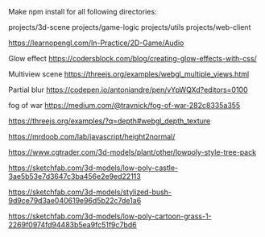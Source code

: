 Make npm install for all following directories:

projects/3d-scene
projects/game-logic
projects/utils
projects/web-client


https://learnopengl.com/In-Practice/2D-Game/Audio

Glow effect
https://codersblock.com/blog/creating-glow-effects-with-css/


Multiview scene
https://threejs.org/examples/webgl_multiple_views.html

Partial blur
https://codepen.io/antoniandre/pen/vYpWQXd?editors=0100

fog of war
https://medium.com/@travnick/fog-of-war-282c8335a355

https://threejs.org/examples/?q=depth#webgl_depth_texture

https://mrdoob.com/lab/javascript/height2normal/

https://www.cgtrader.com/3d-models/plant/other/lowpoly-style-tree-pack

https://sketchfab.com/3d-models/low-poly-castle-3ae5b53e7d3647c3ba456e2e9ed22113

https://sketchfab.com/3d-models/stylized-bush-9d9ce79d3ae040619e96d5b22c7de1a6

https://sketchfab.com/3d-models/low-poly-cartoon-grass-1-2269f0974fd94483b5ea9fc51f9c7bd6